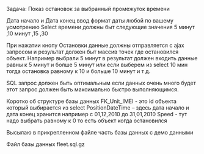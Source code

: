 Задача: Показ остановок за выбранный промежуток времени

Дата начало и Дата конец ввод формат даты любой по вашему усмотрению 
Select времени  должны быт следующие значения 5 минут ,10 минут ,15 ,30

При нажатии кнопу Остановки данные должны отправляется c ajax запросом и результат должен быт  массив точек где остановился объект.
Например выбрали 5 минут  в результат должен входить данные равны к 5 минут и болше 5 минут  или если выберем из select 10 мин тогда остановка равному к 10 и больше 10 минут и т д. 


SQL запрос должен быть оптимальным если данных очень много будет этот запрос должен быть максимально быстро выполняющимся.

Коротко об структуре базы данных
FK_Unit_IMEI - это id объекта который выбирается из select
PositionDateTime – здесь дата начало и дата конец хранится например с 01,12,2010 до 31,01,2010 
Speed - тут надо выбрать равному к 0 то есть объект когда остановился

Высылаю в прикрепленном файле часть базы данных с демо данными 


Файл базы данных fleet.sql.gz
